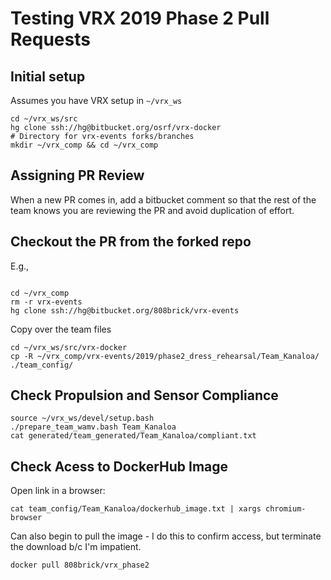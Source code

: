 # Testing VRX 2019 Phase 2 Pull Requests

## Initial setup

Assumes you have VRX setup in `~/vrx_ws`

```
cd ~/vrx_ws/src
hg clone ssh://hg@bitbucket.org/osrf/vrx-docker
# Directory for vrx-events forks/branches
mkdir ~/vrx_comp && cd ~/vrx_comp
```

## Assigning PR Review

When a new PR comes in, add a bitbucket comment so that the rest of the team knows you are reviewing the PR and avoid duplication of effort.

## Checkout the PR from the forked repo

E.g.,
```

cd ~/vrx_comp
rm -r vrx-events
hg clone ssh://hg@bitbucket.org/808brick/vrx-events
```

Copy over the team files
```
cd ~/vrx_ws/src/vrx-docker
cp -R ~/vrx_comp/vrx-events/2019/phase2_dress_rehearsal/Team_Kanaloa/ ./team_config/
```

## Check Propulsion and Sensor Compliance
```
source ~/vrx_ws/devel/setup.bash
./prepare_team_wamv.bash Team_Kanaloa
cat generated/team_generated/Team_Kanaloa/compliant.txt 
```

## Check Acess to DockerHub Image

Open link in a browser:
```
cat team_config/Team_Kanaloa/dockerhub_image.txt | xargs chromium-browser 
```

Can also begin to pull the image - I do this to confirm access, but terminate the download b/c I'm impatient.
```
docker pull 808brick/vrx_phase2
